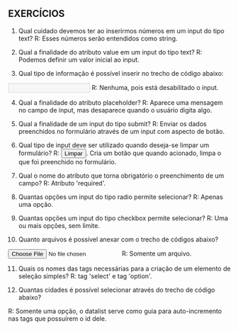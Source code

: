 ## EXERCÍCIOS

1. Qual cuidado devemos ter ao inserirmos números em um input do tipo text?
R: Esses números serão entendidos como string.


2. Qual a finalidade do atributo value em um input do tipo text?
R: Podemos definir um valor inicial ao input.


3. Qual tipo de informação é possível inserir no trecho de código abaixo:
<input type="text" disabled>
R: Nenhuma, pois está desabilitado o input.


4. Qual a finalidade do atributo placeholder?
R: Aparece uma mensagem no campo de input, mas desaparece quando o usuário digita algo.


5. Qual a finalidade de um input do tipo submit?
R: Enviar os dados preenchidos no formulário através de um input com aspecto de botão.


6. Qual tipo de input deve ser utilizado quando deseja-se limpar um formulário?
R: <input type="reset" value="Limpar">. Cria um botão que quando acionado, limpa o que foi preenchido no formulário.


7. Qual o nome do atributo que torna obrigatório o preenchimento de um campo?
R: Atributo 'required'.


8. Quantas opções um input do tipo radio permite selecionar?
R: Apenas uma opção.


9. Quantas opções um input do tipo checkbox permite selecionar?
R: Uma ou mais opções, sem limite.


10. Quanto arquivos é possível anexar com o trecho de códigos abaixo?
<input type="file" name="arquivo">
R: Somente um arquivo.


11. Quais os nomes das tags necessárias para a criação de um elemento de seleção simples?
R: tag 'select' e tag 'option'.


12. Quantas cidades é possível selecionar através do trecho de código abaixo?
 <datalist id="cidades">
    <option value="Florianópolis"></option>
    <option value="Porto Alegre"></option>
    <option value="São Paulo"></option>
 </datalist>
R: Somente uma opção, o datalist serve como guia para auto-incremento nas tags que possuírem o id dele.